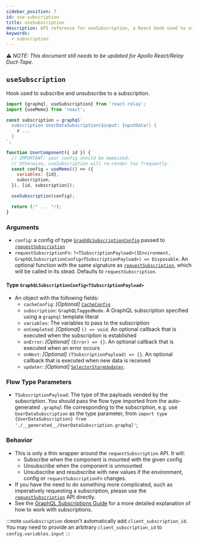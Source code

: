 ```yaml
---
sidebar_position: 7
id: use-subscription
title: useSubscription
description: API reference for useSubscription, a React hook used to subscribe and unsubscribe from a subscription
keywords:
  - subscription
---
```


⚠️ _NOTE: This document still needs to be updated for Apollo React/Relay Duct-Tape._

## `useSubscription`

Hook used to subscribe and unsubscribe to a subscription.

```js
import {graphql, useSubscription} from 'react-relay';
import {useMemo} from 'react';

const subscription = graphql`
  subscription UserDataSubscription($input: InputData!) {
    # ...
  }
`;

function UserComponent({ id }) {
  // IMPORTANT: your config should be memoized.
  // Otherwise, useSubscription will re-render too frequently.
  const config = useMemo(() => ({
    variables: {id},
    subscription,
  }), [id, subscription]);

  useSubscription(config);

  return (/* ... */);
}
```

### Arguments

- `config`: a config of type [`GraphQLSubscriptionConfig`](#type-graphqlsubscriptionconfigtsubscriptionpayload) passed to [`requestSubscription`](../request-subscription/)
- `requestSubscriptionFn`: `?<TSubscriptionPayload>(IEnvironment, GraphQLSubscriptionConfig<TSubscriptionPayload>) => Disposable`. An optional function with the same signature as [`requestSubscription`](../request-subscription/), which will be called in its stead. Defaults to `requestSubscription`.

#### Type `GraphQLSubscriptionConfig<TSubscriptionPayload>`

- An object with the following fields:
  - `cacheConfig`: _*[Optional]*_ [`CacheConfig`](#type-cacheconfig)
  - `subscription`: `GraphQLTaggedNode`. A GraphQL subscription specified using a `graphql` template literal
  - `variables`: The variables to pass to the subscription
  - `onCompleted`: _*[Optional]*_ `() => void`. An optional callback that is executed when the subscription is established
  - `onError`: _*[Optional]*_ `(Error) => {}`. An optional callback that is executed when an error occurs
  - `onNext`: _*[Optional]*_ `(TSubscriptionPayload) => {}`. An optional callback that is executed when new data is received
  - `updater`: _*[Optional]*_ [`SelectorStoreUpdater`](#type-selectorstoreupdater).

### Flow Type Parameters

- `TSubscriptionPayload`: The type of the payloads vended by the subscription. You should pass the flow type imported from the auto-generated `.graphql` file corresponding to the subscription, e.g. use `UserDataSubscription` as the type parameter, from `import type {UserDataSubscription} from './__generated__/UserDataSubscription.graphql'`;

### Behavior

- This is only a thin wrapper around the `requestSubscription` API. It will:
  - Subscribe when the component is mounted with the given config
  - Unsubscribe when the component is unmounted
  - Unsubscribe and resubscribe with new values if the environment, config or `requestSubscriptionFn` changes.
- If you have the need to do something more complicated, such as imperatively requesting a subscription, please use the [`requestSubscription`](../request-subscription/) API directly.
- See the [GraphQL Subscriptions Guide](../../guided-tour/updating-data/graphql-subscriptions/) for a more detailed explanation of how to work with subscriptions.

<FbInternalOnly>

:::note
`useSubscription` doesn't automatically add `client_subscription_id`. You may need to provide an arbitrary `client_subscription_id` to `config.variables.input`
:::

</FbInternalOnly>

<DocsRating />
